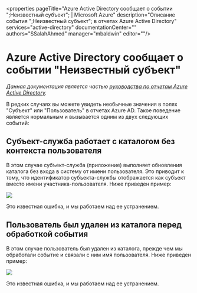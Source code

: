 <properties
   pageTitle="Azure Active Directory сообщает о событии ";Неизвестный субъект"; | Microsoft Azure"
   description="Описание события ";Неизвестный субъект"; в отчетах Azure Active Directory"
   services="active-directory"
   documentationCenter=""
   authors="SSalahAhmed"
   manager="mbaldwin"
   editor=""/>

<tags
   ms.service="active-directory"
   ms.devlang="na"
   ms.topic="article"
   ms.tgt_pltfrm="na"
   ms.workload="identity"
   ms.date="09/16/2016"
   ms.author="saah"/>

# Azure Active Directory сообщает о событии "Неизвестный субъект"

*Данная документация является частью [руководства по отчетам Azure Active Directory](active-directory-reporting-guide.md).*

В редких случаях вы можете увидеть необычные значения в полях "Субъект" или "Пользователь" в отчетах Azure AD. Такое поведение является нормальным и вызывается одним из двух следующих событий:

## Субъект-служба работает с каталогом без контекста пользователя

В этом случае субъект-служба (приложение) выполняет обновления каталога без входа в систему от имени пользователя. Это приводит к тому, что идентификатор субъекта-службы отображается как субъект вместо имени участника-пользователя. Ниже приведен пример:

![](./media/active-directory-reporting-unknown-actor/spd-actor.png)

Это известная ошибка, и мы работаем над ее устранением.

## Пользователь был удален из каталога перед обработкой события

В этом случае пользователь был удален из каталога, прежде чем мы обработали событие и связали с ним имя пользователя. Ниже приведен пример:

![](./media/active-directory-reporting-unknown-actor/unknown-actor.png)

Это известная ошибка, и мы работаем над ее устранением.

<!-- ![](./media/active-directory-reporting-unknown-actor/uid-actor.png) -->

<!---HONumber=AcomDC_0921_2016-->